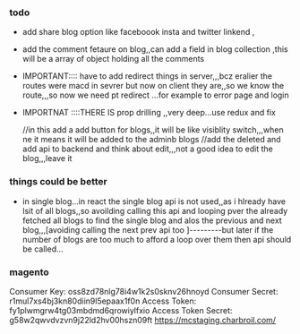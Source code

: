 ### todo
- add share blog option like faceboook insta and twitter linkend ,

- add the comment fetaure on blog,,can add a field in blog collection ,this will be a array of object holding all the comments 

- IMPORTANT:::: have to add redirect things in server,,,bcz eralier the routes were macd in sevrer but now on client they are,,so we know the route,,,so now we need pt redirect ...for example to error page and login


- IMPORTNAT ::::THERE IS prop drilling ,,very deep...use redux and fix

    //in this add a add button for blogs,,it will be like visiblity switch,,,when ne it means it will be added to the adminb blogs
    //add the deleted and add api to backend and think about edit,,,not a good idea to edit the blog,,,leave it


### things could be better
- in single blog...in react the single blog api is not used,,as i hlready have lsit of all blogs,,so avoilding calling this api and looping pver the already fetched all blogs to find the single blog and alos the previous and next blog,,,[avoiding calling the next prev api too ]---------but later if the number of blogs are too much to afford a loop over them then api should be called...


















### magento 
Consumer Key: oss8zd78nlg78i4w1k2s0sknv26hnoyd
Consumer Secret: r1mul7xs4bj3kn80diin9l5epaax1f0n
Access Token: fy1plwmgrw4tg03mbdmd6qrowiylfxio
Access Token Secret: g58w2qwvdvzvn9j22ld2hv00hszn09ft
https://mcstaging.charbroil.com/
